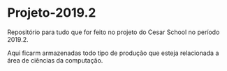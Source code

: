 # Projeto-2019.2
Repositório para tudo que for feito no projeto do Cesar School no período 2019.2.

Aqui ficarm armazenadas todo tipo de produção que esteja relacionada a área de ciências da computação.

